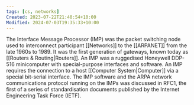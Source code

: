 ```yaml
---
tags: [cs, networks]
Created: 2023-07-22T21:40:54+10:00
Modified: 2024-07-03T19:35:33+10:00
---
```

The Interface Message Processor (IMP) was the packet switching node used to interconnect participant [[Networks]] to the [[ARPANET]] from the late 1960s to 1989. It was the first generation of gateways, known today as [[Routers & Routing|Routers]]. An IMP was a ruggedised Honeywell DDP-516 minicomputer with special-purpose interfaces and software. An IMP requires the connection to a host [[Computer System|Computer]] via a special bit-serial interface. The IMP software and the ARPA network communications protocol running on the IMPs was discussed in RFC1, the first of a series of standardisation documents published by the Internet Engineering Task Force (IETF).


